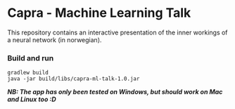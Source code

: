 # Capra - Machine Learning Talk 

This repository contains an interactive presentation of the inner workings of a neural network (in norwegian).


### Build and run
```
gradlew build
java -jar build/libs/capra-ml-talk-1.0.jar
```
**_NB: The app has only been tested on Windows, but should work on Mac and Linux too :D_**  
